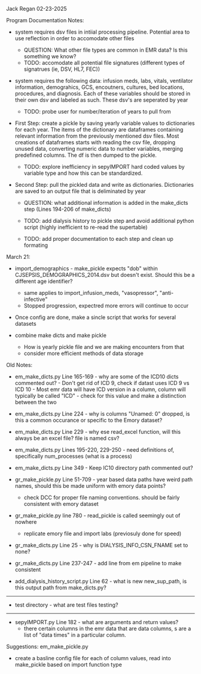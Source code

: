Jack Regan
02-23-2025

Program Documentation Notes:

- system requires dsv files in intiial processing pipeline. Potential area to use reflection in order to accomodate other files
    - QUESTION: What other file types are common in EMR data? Is this something we know?
    - TODO: accomodate all potential file signatures (different types of signatrues (ie, DSV, HL7, FEC))

- system requires the following data: infusion meds, labs, vitals, ventilator information, demograhics, GCS, encoutners, cultures, bed locations, procedures, and diagnosis. Each of these variables should be stored in their own dsv and labeled as such. These dsv's are seperated by year
    - TODO: probe user for number/iteration of years to pull from

- First Step: create a pickle by saving yearly variable values to dictionaries for each year. The items of the dictionary are dataframes containing relevant information from the previously mentioned dsv files. Most creations of dataframes starts with reading the csv file, dropping unused data, converting numeric data to number variables, merging predefined columns. The df is then dumped to the pickle.
    - TODO: explore inefficiency in sepyIMPORT hard coded values by variable type and how this can be standardized.

- Second Step: pull the pickled data and write as dictionaries. Dictionaries are saved to an output file that is deliminated by year
    - QUESTION: what additional information is added in the make_dicts step (Lines 194-206 of make_dicts)

    - TODO: add dialysis history to pickle step and avoid additional python script (highly inefficient to re-read the supertable)


    - TODO: add proper documentation to each step and clean up formating

March 21:
- import_demographics - make_pickle expects "dob" within CJSEPSIS_DEMOGRAPHICS_2014.dsv but doesn't exist. Should this be a different age identifier?
    - same applies to import_infusion_meds, "vasopressor", "anti-infective"
    - Stopped progression, expectred more errors will continue to occur


- Once config are done, make a sincle script that works for several datasets
- combine make dicts and make pickle
    - How is yearly pickle file and we are making encounters from that
    - consider more efficient methods of data storage










Old Notes:

- em_make_dicts.py Line 165-169 - why are some of the ICD10 dicts commented out?
        - Don't get rid of ICD 9, check if datast uses ICD 9 vs ICD 10
        - Most emr data will have ICD version in a column, column will typically be called "ICD" - check for this value and make a distinction between the two

- em_make_dicts.py Line 224 - why is columns "Unamed: 0" dropped, is this a common occurance or specific to the Emory dataset?

- em_make_dicts.py Line 229 - why ese read_excel function, will this always be an excel file? file is named csv?

- em_make_dicts.py Lines 195-220, 229-250 - need definitions of, specifically num_processes (what is a process)

- em_make_dicts.py Line 349 - Keep IC10 directory path commented out?

- gr_make_pickle.py Line 51-709 - year based data paths have weird path names, should this be made uniform with emory data points?
    - check DCC for proper file naming conventions. should be fairly consistent with emory dataset

- gr_make_pickle.py line 780 - read_pickle is called seemingly out of nowhere
    - replicate emory file and import labs (previosuly done for speed)

- gr_make_dicts.py Line 25 - why is DIALYSIS_INFO_CSN_FNAME set to none?

- gr_make_dicts.py Line 237-247 - add line from em pipeline to make consistent

- add_dialysis_history_script.py Line 62 - what is new new_sup_path, is this output path from make_dicts.py?
_______

- test directory - what are test files testing?

_______
- sepyIMPORT.py Line 182 - what are arguments and return values?
    - there certain columns in the emr data that are data columns, s are a list of "data times" in a particular column.


Suggestions:
em_make_pickle.py
- create a basline config file for each of column values, read into make_pickle based on import function type